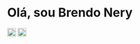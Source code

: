 <!DOCTYPE html>
<html lang="pt-br">
<head>
    <meta charset="UTF-8">
    <meta name="viewport" content="width=device-width, initial-scale=1.0">
    <title>Brendo Nery</title>
</head>
<body>
    <h1>Olá, sou Brendo Nery</h1>
    <div style="display: inline-block;">
        <img height="20px" src="https://upload.wikimedia.org/wikipedia/commons/thumb/0/05/Flag_of_Brazil.svg/1280px-Flag_of_Brazil.svg.png" alt="Bandeira do Brasil">
    </div>
    <div style="display: inline-block;">
        <img height="20px" src="https://upload.wikimedia.org/wikipedia/commons/thumb/9/95/Bandeira_de_Salvador.svg/243px-Bandeira_de_Salvador.svg.png" alt="Bandeira de Salvador">
    </div>
</body>
</html>

